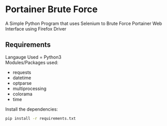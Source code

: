 # Portainer Brute Force
A Simple Python Program that uses Selenium to Brute Force Portainer Web Interface using Firefox Driver
## Requirements
Langauge Used = Python3<br />
Modules/Packages used:
* requests
* datetime
* optparse
* multiprocessing
* colorama
* time
<!-- -->
Install the dependencies:
```bash
pip install -r requirements.txt
```
